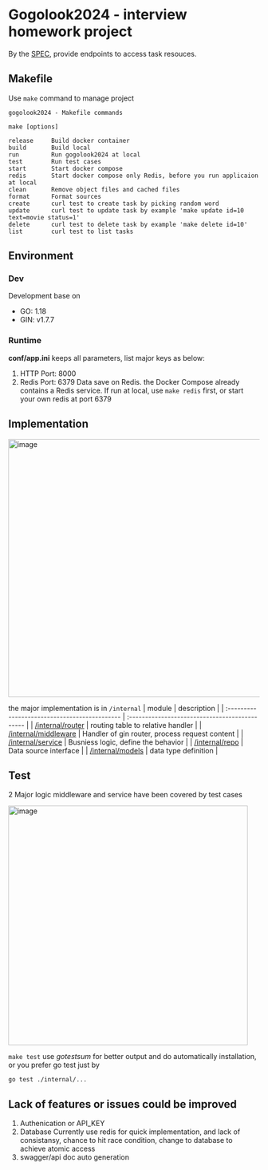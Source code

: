 # Gogolook2024 - interview homework project
By the [SPEC](./SPEC.md), provide endpoints to access task resouces. 
## Makefile
Use `make` command to manage project
```
gogolook2024 - Makefile commands

make [options]

release     Build docker container
build       Build local
run         Run gogolook2024 at local
test        Run test cases
start       Start docker compose
redis       Start docker compose only Redis, before you run applicaion at local
clean       Remove object files and cached files
format      Format sources
create      curl test to create task by picking random word
update      curl test to update task by example 'make update id=10 text=movie status=1'
delete      curl test to delete task by example 'make delete id=10'
list        curl test to list tasks
```
## Environment
### Dev
Development base on
- GO: 1.18
- GIN: v1.7.7
### Runtime
**conf/app.ini** keeps all parameters, list major keys as below:
1. HTTP Port: 8000
2. Redis Port: 6379
  Data save on Redis. the Docker Compose already contains a Redis service. If run at local, use `make redis` first, or start your own redis at port 6379

## Implementation
<img width="517" alt="image" src="https://github.com/shenmengkai/gogolook2024/assets/15992122/fdde246c-34f5-4289-8edc-71e56be030c5">


the major implementation is in `/internal`
| module                                        | description                                    |
| :-------------------------------------------- | :--------------------------------------------- |
| [/internal/router](./internal/router )        | routing table to relative handler              |
| [/internal/middleware](./internal/middleware) | Handler of gin router, process request content |
| [/internal/service](./internal/service)       | Busniess logic, define the behavior            |
| [/internal/repo](./internal/repo)             | Data source interface                          |
| [/internal/models](./internal/models)         | data type definition                           |

## Test
2 Major logic middleware and service have been covered by test cases

<img width="480" alt="image" src="https://github.com/shenmengkai/gogolook2024/assets/15992122/ccf261f8-393d-4285-a557-48f09fe776ed">

`make test` use *gotestsum* for better output and do automatically installation, or you prefer go test just by
```
go test ./internal/...
```

## Lack of features or issues could be improved
1. Authenication or API_KEY
2. Database
  Currently use redis for quick implementation, and lack of consistansy, chance to hit race condition, change to database to achieve atomic access 
3. swagger/api doc auto generation
